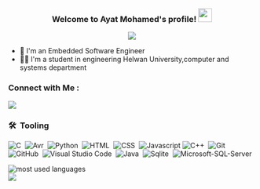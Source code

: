 
<h3 align="center">
  Welcome to Ayat Mohamed's profile!
  <img src="https://media.giphy.com/media/hvRJCLFzcasrR4ia7z/giphy.gif" width="28">
</h3>

<!-- Typing SVG by DenverCoder1 - https://github.com/DenverCoder1/readme-typing-svg -->
<p align="center">
  <a href="https://github.com/DenverCoder1/readme-typing-svg"><img src="https://readme-typing-svg.herokuapp.com/?lines=Embedded%20Software%20Engineering;Will%20not%20leave%20untill%20achieve&font=Fira%20Code&center=true&width=440&height=45&color=FFFF00&vCenter=true&size=22"></a>
</p> 

- 🏢 I'm an Embedded Software Engineer
- 👨‍💻 I'm  a student in engineering Helwan University,computer and systems department 


### Connect with Me :

<a href="https://www.linkedin.com/in/ayat-mohamed-35214221b/" target="_blank"><img src="https://img.shields.io/badge/-Ayat%20Mohamed-0077B5?style=for-the-badge&logo=Linkedin&logoColor=white"/></a>
### 🛠 &nbsp;Tooling
![C](https://img.shields.io/badge/-C-05122A?style=flat&logo=C)&nbsp;
![Avr](https://img.shields.io/badge/-Avr%20-05122A?style=flat&logo=Avr)&nbsp;
![Python](https://img.shields.io/badge/-Python-05122A?style=flat&logo=Python&logoColor=563D7C)&nbsp;
![HTML](https://img.shields.io/badge/-HTML-05122A?style=flat&logo=HTML5)&nbsp;
![CSS](https://img.shields.io/badge/-CSS-05122A?style=flat&logo=CSS3&logoColor=1572B6)&nbsp;
![Javascript](https://img.shields.io/badge/-Js-05122A?style=flat&logo=Javascript)
![C++](https://img.shields.io/badge/-C++-05122A?style=flat&logo=C++&logoColor=339933)&nbsp;
![Git](https://img.shields.io/badge/-Git-05122A?style=flat&logo=git)&nbsp;
![GitHub](https://img.shields.io/badge/-GitHub-05122A?style=flat&logo=github)&nbsp;
![Visual Studio Code](https://img.shields.io/badge/-Visual%20Studio%20Code-05122A?style=flat&logo=visual-studio-code&logoColor=007ACC)&nbsp;
![Java](https://img.shields.io/badge/-Java-05122A?style=flat&logo=Java)&nbsp;
![Sqlite](https://img.shields.io/badge/-Sqlite-05122A?style=flat&logo=Sqlite)&nbsp;
![Microsoft-SQL-Server](https://img.shields.io/badge/-Microsoft%20SQL%20Server-05122A?style=flat&logo=Microsoft-SQL-Server)&nbsp;





<img align="left" src="https://github-readme-stats.vercel.app/api/top-langs?username=Ayat237&show_icons=true&locale=en&layout=compact&theme=radical" alt="most used languages" />
<br>
<a href="https://komarev.com/ghpvc/?username=Ayat237&style=for-the-badge">
    <img src="https://komarev.com/ghpvc/?username=Ayat237&style=for-the-badge">
</a>
